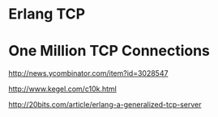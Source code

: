 Erlang TCP
=========


One Million TCP Connections
==========================

http://news.ycombinator.com/item?id=3028547

http://www.kegel.com/c10k.html

http://20bits.com/article/erlang-a-generalized-tcp-server

